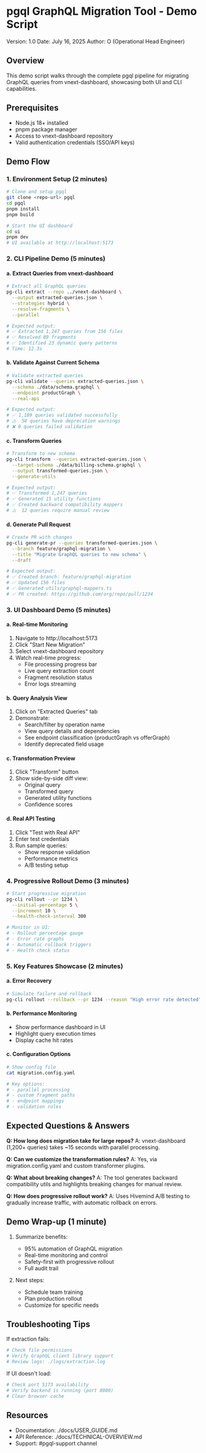 # pgql GraphQL Migration Tool - Demo Script
Version: 1.0
Date: July 16, 2025
Author: O (Operational Head Engineer)

## Overview
This demo script walks through the complete pgql pipeline for migrating GraphQL queries from vnext-dashboard, showcasing both UI and CLI capabilities.

## Prerequisites
- Node.js 18+ installed
- pnpm package manager
- Access to vnext-dashboard repository
- Valid authentication credentials (SSO/API keys)

## Demo Flow

### 1. Environment Setup (2 minutes)
```bash
# Clone and setup pgql
git clone <repo-url> pgql
cd pgql
pnpm install
pnpm build

# Start the UI dashboard
cd ui
pnpm dev
# UI available at http://localhost:5173
```

### 2. CLI Pipeline Demo (5 minutes)

#### a. Extract Queries from vnext-dashboard
```bash
# Extract all GraphQL queries
pg-cli extract --repo ../vnext-dashboard \
  --output extracted-queries.json \
  --strategies hybrid \
  --resolve-fragments \
  --parallel

# Expected output:
# ✅ Extracted 1,247 queries from 156 files
# ✅ Resolved 89 fragments
# ✅ Identified 23 dynamic query patterns
# Time: 12.3s
```

#### b. Validate Against Current Schema
```bash
# Validate extracted queries
pg-cli validate --queries extracted-queries.json \
  --schema ./data/schema.graphql \
  --endpoint productGraph \
  --real-api

# Expected output:
# ✅ 1,189 queries validated successfully
# ⚠️  58 queries have deprecation warnings
# ❌ 0 queries failed validation
```

#### c. Transform Queries
```bash
# Transform to new schema
pg-cli transform --queries extracted-queries.json \
  --target-schema ./data/billing-schema.graphql \
  --output transformed-queries.json \
  --generate-utils

# Expected output:
# ✅ Transformed 1,247 queries
# ✅ Generated 15 utility functions
# ✅ Created backward compatibility mappers
# ⚠️  12 queries require manual review
```

#### d. Generate Pull Request
```bash
# Create PR with changes
pg-cli generate-pr --queries transformed-queries.json \
  --branch feature/graphql-migration \
  --title "Migrate GraphQL queries to new schema" \
  --draft

# Expected output:
# ✅ Created branch: feature/graphql-migration
# ✅ Updated 156 files
# ✅ Generated utils/graphql-mappers.ts
# ✅ PR created: https://github.com/org/repo/pull/1234
```

### 3. UI Dashboard Demo (5 minutes)

#### a. Real-time Monitoring
1. Navigate to http://localhost:5173
2. Click "Start New Migration"
3. Select vnext-dashboard repository
4. Watch real-time progress:
   - File processing progress bar
   - Live query extraction count
   - Fragment resolution status
   - Error logs streaming

#### b. Query Analysis View
1. Click on "Extracted Queries" tab
2. Demonstrate:
   - Search/filter by operation name
   - View query details and dependencies
   - See endpoint classification (productGraph vs offerGraph)
   - Identify deprecated field usage

#### c. Transformation Preview
1. Click "Transform" button
2. Show side-by-side diff view:
   - Original query
   - Transformed query
   - Generated utility functions
   - Confidence scores

#### d. Real API Testing
1. Click "Test with Real API" 
2. Enter test credentials
3. Run sample queries:
   - Show response validation
   - Performance metrics
   - A/B testing setup

### 4. Progressive Rollout Demo (3 minutes)

```bash
# Start progressive migration
pg-cli rollout --pr 1234 \
  --initial-percentage 5 \
  --increment 10 \
  --health-check-interval 300

# Monitor in UI:
# - Rollout percentage gauge
# - Error rate graphs
# - Automatic rollback triggers
# - Health check status
```

### 5. Key Features Showcase (2 minutes)

#### a. Error Recovery
```bash
# Simulate failure and rollback
pg-cli rollout --rollback --pr 1234 --reason "High error rate detected"
```

#### b. Performance Monitoring
- Show performance dashboard in UI
- Highlight query execution times
- Display cache hit rates

#### c. Configuration Options
```bash
# Show config file
cat migration.config.yaml

# Key options:
# - parallel processing
# - custom fragment paths  
# - endpoint mappings
# - validation rules
```

## Expected Questions & Answers

**Q: How long does migration take for large repos?**
A: vnext-dashboard (1,200+ queries) takes ~15 seconds with parallel processing.

**Q: Can we customize the transformation rules?**
A: Yes, via migration.config.yaml and custom transformer plugins.

**Q: What about breaking changes?**
A: The tool generates backward compatibility utils and highlights breaking changes for manual review.

**Q: How does progressive rollout work?**
A: Uses Hivemind A/B testing to gradually increase traffic, with automatic rollback on errors.

## Demo Wrap-up (1 minute)

1. Summarize benefits:
   - 95% automation of GraphQL migration
   - Real-time monitoring and control
   - Safety-first with progressive rollout
   - Full audit trail

2. Next steps:
   - Schedule team training
   - Plan production rollout
   - Customize for specific needs

## Troubleshooting Tips

If extraction fails:
```bash
# Check file permissions
# Verify GraphQL client library support
# Review logs: ./logs/extraction.log
```

If UI doesn't load:
```bash
# Check port 5173 availability
# Verify backend is running (port 8080)
# Clear browser cache
```

## Resources
- Documentation: ./docs/USER_GUIDE.md
- API Reference: ./docs/TECHNICAL-OVERVIEW.md
- Support: #pgql-support channel